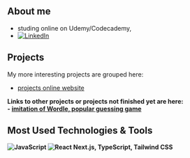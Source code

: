 ## About me
- studing online on Udemy/Codecademy, 
- [![LinkedIn][linkedin-shield]][linkedin-url]

## Projects
My more interesting projects are grouped here: 
- <a href="https://spatulatom.github.io/projects-online/" target="_blank"> projects online website</a>
<b/>
Links to other projects  or projects not finished yet are here:
<br/>
- <a href="https://github.com/spatulatom/nextjs-wordle-new-york-times-game#readme" target="_blank"> imitation of Wordle, popular guessing game </a>
   


## Most Used Technologies & Tools
![JavaScript](https://img.shields.io/badge/-JavaScript-black?style=flat-square&logo=javascript)
![React](https://img.shields.io/badge/-React-black?style=flat-square&logo=react)
Next.js, TypeScript, Tailwind CSS


<!-- MARKDOWN LINKS & IMAGES -->

[linkedin-shield]: https://img.shields.io/badge/-LinkedIn-black.svg?style=for-the-badge&logo=linkedin&colorB=555
[linkedin-url]: https://www.linkedin.com/in/tomasz-s-069249244/
